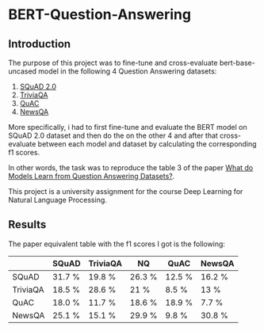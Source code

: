 # BERT-Question-Answering

## Introduction

The purpose of this project was to fine-tune and cross-evaluate bert-base-uncased model in the following 4 Question Answering datasets:

1. [SQuAD 2.0](https://rajpurkar.github.io/SQuAD-explorer/)
2. [TriviaQA](https://nlp.cs.washington.edu/triviaqa/)
3. [QuAC](https://quac.ai/)
4. [NewsQA](https://github.com/Maluuba/newsqa)

More specifically, i had to first fine-tune and evaluate the BERT model on SQuAD 2.0 dataset and then do the on the other 4 and after that cross-evaluate between each model and dataset by calculating the corresponding f1 scores. 

In other words, the task was to reproduce the table 3 of the paper [What do Models Learn from Question Answering Datasets?](https://arxiv.org/pdf/2004.03490.pdf).

This project is a university assignment for the course Deep Learning for Natural Language Processing.

## Results

The paper equivalent table with the f1 scores I got is the following:

|          | SQuAD  | TriviaQA | NQ     | QuAC   | NewsQA |
| -------- | ------ | -------- | ------ | ------ | ------ |
| SQuAD    | 31.7 % | 19.8 %   | 26.3 % | 12.5 % | 16.2 % |
| TriviaQA | 18.5 % | 28.6 %   | 21 %   | 8.5 %  | 13 %   |
| QuAC     | 18.0 % | 11.7 %   | 18.6 % | 18.9 % | 7.7 %  |
| NewsQA   | 25.1 % | 15.1 %   | 29.9 % | 9.8 %  | 30.8 % |
